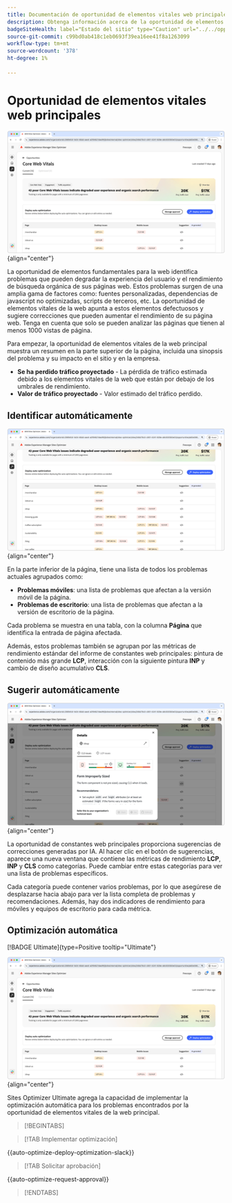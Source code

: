 ```yaml
---
title: Documentación de oportunidad de elementos vitales web principales
description: Obtenga información acerca de la oportunidad de elementos vitales de la web y cómo utilizarla para mejorar la adquisición de tráfico.
badgeSiteHealth: label="Estado del sitio" type="Caution" url="../../opportunity-types/site-health.md" tooltip="Estado del sitio"
source-git-commit: c99bd0ab418c1eb0693f39ea16ee41f8a1263099
workflow-type: tm+mt
source-wordcount: '378'
ht-degree: 1%

---
```



# Oportunidad de elementos vitales web principales

![oportunidad de elementos vitales de la web principal](./assets/core-web-vitals/hero.png){align="center"}

La oportunidad de elementos fundamentales para la web identifica problemas que pueden degradar la experiencia del usuario y el rendimiento de búsqueda orgánica de sus páginas web. Estos problemas surgen de una amplia gama de factores como: fuentes personalizadas, dependencias de javascript no optimizadas, scripts de terceros, etc. La oportunidad de elementos vitales de la web apunta a estos elementos defectuosos y sugiere correcciones que pueden aumentar el rendimiento de su página web. Tenga en cuenta que solo se pueden analizar las páginas que tienen al menos 1000 vistas de página.

Para empezar, la oportunidad de elementos vitales de la web principal muestra un resumen en la parte superior de la página, incluida una sinopsis del problema y su impacto en el sitio y en la empresa.

* **Se ha perdido tráfico proyectado** - La pérdida de tráfico estimada debido a los elementos vitales de la web que están por debajo de los umbrales de rendimiento.
* **Valor de tráfico proyectado** - Valor estimado del tráfico perdido.

## Identificar automáticamente

![Identificar automáticamente los elementos vitales de la web principal](./assets/core-web-vitals/auto-identify.png){align="center"}

En la parte inferior de la página, tiene una lista de todos los problemas actuales agrupados como:

* **Problemas móviles**: una lista de problemas que afectan a la versión móvil de la página.
* **Problemas de escritorio**: una lista de problemas que afectan a la versión de escritorio de la página.

Cada problema se muestra en una tabla, con la columna **Página** que identifica la entrada de página afectada.

Además, estos problemas también se agrupan por las métricas de rendimiento estándar del informe de constantes web principales: pintura de contenido más grande **LCP**, interacción con la siguiente pintura **INP** y cambio de diseño acumulativo **CLS**.

## Sugerir automáticamente

![Sugerir automáticamente la oportunidad de elementos vitales de la web](./assets/core-web-vitals/auto-suggest.png){align="center"}

La oportunidad de constantes web principales proporciona sugerencias de correcciones generadas por IA. Al hacer clic en el botón de sugerencias, aparece una nueva ventana que contiene las métricas de rendimiento **LCP**, **INP** y **CLS** como categorías. Puede cambiar entre estas categorías para ver una lista de problemas específicos.

Cada categoría puede contener varios problemas, por lo que asegúrese de desplazarse hacia abajo para ver la lista completa de problemas y recomendaciones.  Además, hay dos indicadores de rendimiento para móviles y equipos de escritorio para cada métrica.

## Optimización automática

[!BADGE Ultimate]{type=Positive tooltip="Ultimate"}

![Oportunidad de optimizar automáticamente los elementos vitales de la web principal](./assets/core-web-vitals/auto-optimize.png){align="center"}

Sites Optimizer Ultimate agrega la capacidad de implementar la optimización automática para los problemas encontrados por la oportunidad de elementos vitales de la web principal. <!--- TBD-need more in-depth and opportunity specific information here. What does the auto-optimization do?-->

>[!BEGINTABS]

>[!TAB Implementar optimización]

{{auto-optimize-deploy-optimization-slack}}

>[!TAB Solicitar aprobación]

{{auto-optimize-request-approval}}

>[!ENDTABS]

